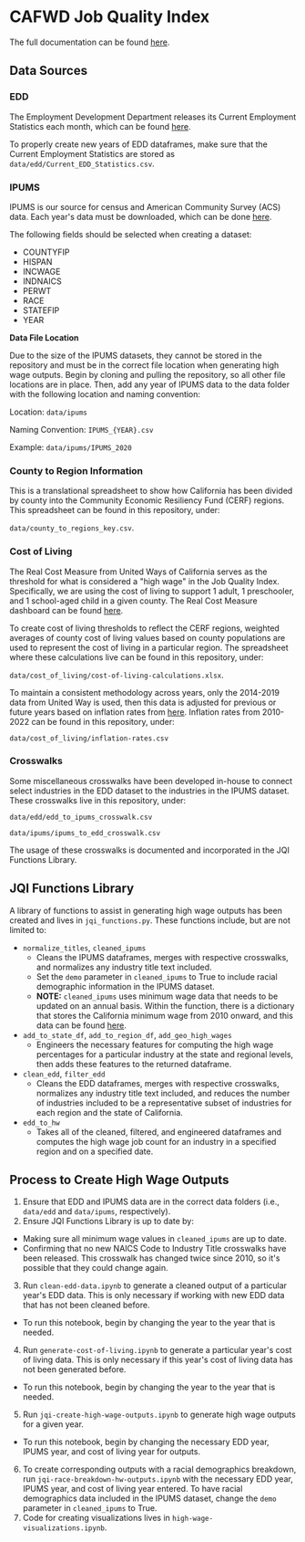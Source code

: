 # CAFWD Job Quality Index

The full documentation can be found [here](https://docs.google.com/document/d/1YGyLF0LoafMH-IuZ94a7Bw1o3q0IpqfXUlEY1c62RrU/edit).

## Data Sources

### EDD

The Employment Development Department releases its Current Employment Statistics each month, which can be found [here](https://data.edd.ca.gov/Industry-Information-/Current-Employment-Statistics-CES-/r4zm-kdcg).

To properly create new years of EDD dataframes, make sure that the Current Employment Statistics are stored as `data/edd/Current_EDD_Statistics.csv`.


### IPUMS

IPUMS is our source for census and American Community Survey (ACS) data. Each year's data must be downloaded, which can be done [here](https://usa.ipums.org/usa/).

The following fields should be selected when creating a dataset:

- COUNTYFIP
- HISPAN
- INCWAGE
- INDNAICS
- PERWT
- RACE
- STATEFIP
- YEAR

**Data File Location**

Due to the size of the IPUMS datasets, they cannot be stored in the repository and must be in the correct file location when generating high wage outputs. Begin by cloning and pulling the repository, so all other file locations are in place. Then, add any year of IPUMS data to the data folder with the following location and naming convention:

Location: `data/ipums`

Naming Convention: `IPUMS_{YEAR}.csv`

Example: `data/ipums/IPUMS_2020`

### County to Region Information

This is a translational spreadsheet to show how California has been divided by county into the Community Economic Resiliency Fund (CERF) regions. This spreadsheet can be found in this repository, under:

`data/county_to_regions_key.csv`.

### Cost of Living

The Real Cost Measure from United Ways of California serves as the threshold for what is considered a "high wage" in the Job Quality Index. Specifically, we are using the cost of living to support 1 adult, 1 preschooler, and 1 school-aged child in a given county. The Real Cost Measure dashboard can be found [here](https://public.tableau.com/app/profile/hgascon/viz/TheRealCostMeasureinCalifornia2021/RealCostDashboard).

To create cost of living thresholds to reflect the CERF regions, weighted averages of county cost of living values based on county populations are used to represent the cost of living in a particular region. The spreadsheet where these calculations live can be found in this repository, under:

`data/cost_of_living/cost-of-living-calculations.xlsx`.

To maintain a consistent methodology across years, only the 2014-2019 data from United Way is used, then this data is adjusted for previous or future years based on inflation rates from [here](https://www.minneapolisfed.org/about-us/monetary-policy/inflation-calculator/consumer-price-index-1913-). Inflation rates from 2010-2022 can be found in this repository, under:

`data/cost_of_living/inflation-rates.csv`

### Crosswalks

Some miscellaneous crosswalks have been developed in-house to connect select industries in the EDD dataset to the industries in the IPUMS dataset. These crosswalks live in this repository, under:

`data/edd/edd_to_ipums_crosswalk.csv`

`data/ipums/ipums_to_edd_crosswalk.csv`

The usage of these crosswalks is documented and incorporated in the JQI Functions Library.

## JQI Functions Library

A library of functions to assist in generating high wage outputs has been created and lives in `jqi_functions.py`. These functions include, but are not limited to:

- `normalize_titles`, `cleaned_ipums`
    - Cleans the IPUMS dataframes, merges with respective crosswalks, and normalizes any industry title text included.
    - Set the `demo` parameter in `cleaned_ipums` to True to include racial demographic information in the IPUMS dataset.
    - **NOTE:** `cleaned_ipums` uses minimum wage data that needs to be updated on an annual basis. Within the function, there is a dictionary that stores the California minimum wage from 2010 onward, and this data can be found [here](https://www.dir.ca.gov/iwc/minimumwagehistory.htm).
- `add_to_state_df`, `add_to_region_df`, `add_geo_high_wages`
    - Engineers the necessary features for computing the high wage percentages for a particular industry at the state and regional levels, then adds these features to the returned dataframe.
- `clean_edd`, `filter_edd`
    - Cleans the EDD dataframes, merges with respective crosswalks, normalizes any industry title text included, and reduces the number of industries included to be a representative subset of industries for each region and the state of California.
- `edd_to_hw`
    - Takes all of the cleaned, filtered, and engineered dataframes and computes the high wage job count for an industry in a specified region and on a specified date.

## Process to Create High Wage Outputs

1. Ensure that EDD and IPUMS data are in the correct data folders (i.e., `data/edd` and `data/ipums`, respectively). 
2. Ensure JQI Functions Library is up to date by:
- Making sure all minimum wage values in `cleaned_ipums` are up to date.
- Confirming that no new NAICS Code to Industry Title crosswalks have been released. This crosswalk has changed twice since 2010, so it's possible that they could change again.
3. Run `clean-edd-data.ipynb` to generate a cleaned output of a particular year's EDD data. This is only necessary if working with new EDD data that has not been cleaned before.
- To run this notebook, begin by changing the year to the year that is needed.
4. Run `generate-cost-of-living.ipynb` to generate a particular year's cost of living data. This is only necessary if this year's cost of living data has not been generated before.
- To run this notebook, begin by changing the year to the year that is needed.
5. Run `jqi-create-high-wage-outputs.ipynb` to generate high wage outputs for a given year.
- To run this notebook, begin by changing the necessary EDD year, IPUMS year, and cost of living year for outputs.
6. To create corresponding outputs with a racial demographics breakdown, run `jqi-race-breakdown-hw-outputs.ipynb` with the necessary EDD year, IPUMS year, and cost of living year entered. To have racial demographics data included in the IPUMS dataset, change the `demo` parameter in `cleaned_ipums` to True.
7. Code for creating visualizations lives in `high-wage-visualizations.ipynb`.





























